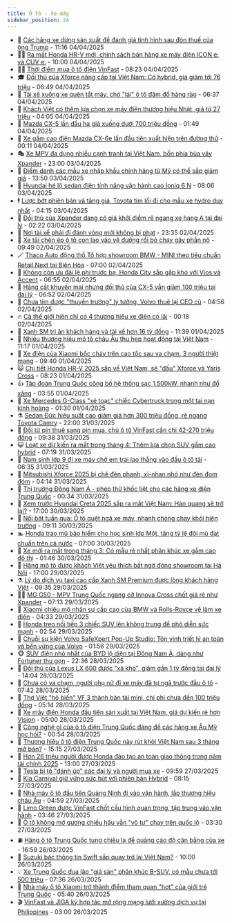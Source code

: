 ```yaml
---
title: Ô tô - Xe máy
sidebar_position: 24
---
```


<!-- dantri-o-to-xe-may:START -->
- 🤡 [Các hãng xe dừng sản xuất để đánh giá tình hình sau đòn thuế của ông Trump](https://dantri.com.vn/o-to-xe-may/cac-hang-xe-dung-san-xuat-de-danh-gia-tinh-hinh-sau-don-thue-cua-ong-trump-20250404161056165.htm) - 11:16 04/04/2025
- 🧑‍💻 [Ra mắt Honda HR-V mới, chính sách bán hàng xe máy điện ICON e: và CUV e:](https://dantri.com.vn/o-to-xe-may/ra-mat-honda-hr-v-moi-chinh-sach-ban-hang-xe-may-dien-icon-e-va-cuv-e-20250404141829456.htm) - 10:00 04/04/2025
- 🧑‍💻 [Thời điểm mua ô tô điện VinFast](https://dantri.com.vn/o-to-xe-may/thoi-diem-mua-o-to-dien-vinfast-20250404151756736.htm) - 08:23 04/04/2025
- 🎓 [Đối thủ của Xforce nâng cấp tại Việt Nam: Có hybrid, giá giảm tới 76 triệu](https://dantri.com.vn/o-to-xe-may/doi-thu-cua-xforce-nang-cap-tai-viet-nam-co-hybrid-gia-giam-toi-76-trieu-20250404004043576.htm) - 06:49 04/04/2025
- 🌊 [Tài xế xuống xe quên tắt máy, chó &quot;lái&quot; ô tô đâm đổ hàng rào](https://dantri.com.vn/o-to-xe-may/tai-xe-xuong-xe-quen-tat-may-cho-lai-o-to-dam-do-hang-rao-20250404111856198.htm) - 06:37 04/04/2025
- 🥷 [Khách Việt có thêm lựa chọn xe máy điện thương hiệu Nhật, giá từ 27 triệu](https://dantri.com.vn/o-to-xe-may/khach-viet-co-them-lua-chon-xe-may-dien-thuong-hieu-nhat-gia-tu-27-trieu-20250404014411521.htm) - 04:05 04/04/2025
- 🤩 [Mazda CX-5 lần đầu hạ giá xuống dưới 700 triệu đồng](https://dantri.com.vn/o-to-xe-may/mazda-cx-5-lan-dau-ha-gia-xuong-duoi-700-trieu-dong-20250403215313621.htm) - 01:49 04/04/2025
- 🫶 [Xe gầm cao điện Mazda CX-6e lần đầu tiên xuất hiện trên đường thử](https://dantri.com.vn/o-to-xe-may/xe-gam-cao-dien-mazda-cx-6e-lan-dau-tien-xuat-hien-tren-duong-thu-20250403232624432.htm) - 00:11 04/04/2025
- 🎭 [Xe MPV đa dụng nhiều cạnh tranh tại Việt Nam, bốn phía bủa vây Xpander](https://dantri.com.vn/o-to-xe-may/xe-mpv-da-dung-nhieu-canh-tranh-tai-viet-nam-bon-phia-bua-vay-xpander-20250403124632767.htm) - 23:00 03/04/2025
- 🌁 [Điểm danh các mẫu xe nhập khẩu chính hãng từ Mỹ có thể sắp giảm giá](https://dantri.com.vn/o-to-xe-may/diem-danh-cac-mau-xe-nhap-khau-chinh-hang-tu-my-co-the-sap-giam-gia-20250403161445602.htm) - 13:50 03/04/2025
- 🦩 [Hyundai hé lộ sedan điện tính năng vận hành cao Ioniq 6 N](https://dantri.com.vn/o-to-xe-may/hyundai-he-lo-sedan-dien-tinh-nang-van-hanh-cao-ioniq-6-n-20250403112523518.htm) - 08:06 03/04/2025
- 🕴 [Lược bớt phiên bản và tăng giá, Toyota tìm lối đi cho mẫu xe hydro duy nhất](https://dantri.com.vn/o-to-xe-may/luoc-bot-phien-ban-va-tang-gia-toyota-tim-loi-di-cho-mau-xe-hydro-duy-nhat-20250403101121705.htm) - 04:15 03/04/2025
- 🎡 [Đối thủ của Xpander đang có giá khởi điểm rẻ ngang xe hạng A tại đại lý](https://dantri.com.vn/o-to-xe-may/doi-thu-cua-xpander-dang-co-gia-khoi-diem-re-ngang-xe-hang-a-tai-dai-ly-20250402152358353.htm) - 02:22 03/04/2025
- 📝 [Nơi tài xế phải đi đánh võng mới không bị phạt](https://dantri.com.vn/o-to-xe-may/noi-tai-xe-phai-di-danh-vong-moi-khong-bi-phat-20250402150101537.htm) - 23:35 02/04/2025
- 🧐 [Xe tải chèn ép ô tô con lao vào vệ đường rồi bỏ chạy gây phẫn nộ](https://dantri.com.vn/o-to-xe-may/xe-tai-chen-ep-o-to-con-lao-vao-ve-duong-roi-bo-chay-gay-phan-no-20250402161839457.htm) - 09:49 02/04/2025
- 🪄 [Thaco Auto động thổ Tổ hợp showroom BMW - MINI theo tiêu chuẩn Retail.Next tại Biên Hòa](https://dantri.com.vn/o-to-xe-may/thaco-auto-dong-tho-to-hop-showroom-bmw-mini-theo-tieu-chuan-retailnext-tai-bien-hoa-20250402115735805.htm) - 07:00 02/04/2025
- 🧰 [Không còn ưu đãi lệ phí trước bạ, Honda City sắp gặp khó với Vios và Accent](https://dantri.com.vn/o-to-xe-may/khong-con-uu-dai-le-phi-truoc-ba-honda-city-sap-gap-kho-voi-vios-va-accent-20250402112744675.htm) - 06:55 02/04/2025
- 🚀 [Hãng cắt khuyến mại nhưng đối thủ của CX-5 vẫn giảm 100 triệu tại đại lý](https://dantri.com.vn/o-to-xe-may/hang-cat-khuyen-mai-nhung-doi-thu-cua-cx-5-van-giam-100-trieu-tai-dai-ly-20250402103641646.htm) - 06:52 02/04/2025
- 💪 [Chưa tìm được &quot;thuyền trưởng&quot; lý tưởng, Volvo thuê lại CEO cũ](https://dantri.com.vn/o-to-xe-may/chua-tim-duoc-thuyen-truong-ly-tuong-volvo-thue-lai-ceo-cu-20250402115423703.htm) - 04:56 02/04/2025
- 🔥 [Cả thế giới hiện chỉ có 4 thương hiệu xe điện có lãi](https://dantri.com.vn/o-to-xe-may/ca-the-gioi-hien-chi-co-4-thuong-hieu-xe-dien-co-lai-20250402002518583.htm) - 00:18 02/04/2025
- 🐲 [Xanh SM tri ân khách hàng và tài xế hơn 16 tỷ đồng](https://dantri.com.vn/o-to-xe-may/xanh-sm-tri-an-khach-hang-va-tai-xe-hon-16-ty-dong-20250401180812431.htm) - 11:39 01/04/2025
- 🌋 [Nhiều thương hiệu mô tô châu Âu thu hẹp hoạt động tại Việt Nam](https://dantri.com.vn/o-to-xe-may/nhieu-thuong-hieu-mo-to-chau-au-thu-hep-hoat-dong-tai-viet-nam-20250401143541590.htm) - 11:17 01/04/2025
- 🤩 [Xe điện của Xiaomi bốc cháy trên cao tốc sau va chạm, 3 người thiệt mạng](https://dantri.com.vn/o-to-xe-may/xe-dien-cua-xiaomi-boc-chay-tren-cao-toc-sau-va-cham-3-nguoi-thiet-mang-20250401160937814.htm) - 09:40 01/04/2025
- 😺 [Chi tiết Honda HR-V 2025 sắp về Việt Nam, sẽ &quot;đấu&quot; Xforce và Yaris Cross](https://dantri.com.vn/o-to-xe-may/chi-tiet-honda-hr-v-2025-sap-ve-viet-nam-se-dau-xforce-va-yaris-cross-20250401145807802.htm) - 08:23 01/04/2025
- 👍 [Tập đoàn Trung Quốc công bố hệ thống sạc 1.500kW, nhanh như đổ xăng](https://dantri.com.vn/o-to-xe-may/tap-doan-trung-quoc-cong-bo-he-thong-sac-1500kw-nhanh-nhu-do-xang-20250401102822767.htm) - 03:55 01/04/2025
- 🎃 [Xe Mercedes G-Class &quot;xé toạc&quot; chiếc Cybertruck trong một tai nạn kinh hoàng](https://dantri.com.vn/o-to-xe-may/xe-mercedes-g-class-xe-toac-chiec-cybertruck-trong-mot-tai-nan-kinh-hoang-20250401004629054.htm) - 01:30 01/04/2025
- ⚗️ [Sedan Đức hiệu suất cao giảm giá hơn 300 triệu đồng, rẻ ngang Toyota Camry](https://dantri.com.vn/o-to-xe-may/sedan-duc-hieu-suat-cao-giam-gia-hon-300-trieu-dong-re-ngang-toyota-camry-20250331122746558.htm) - 22:00 31/03/2025
- 🦄 [Đổi từ pin thuê sang pin mua, chủ ô tô VinFast cần chi 42-270 triệu đồng](https://dantri.com.vn/o-to-xe-may/doi-tu-pin-thue-sang-pin-mua-chu-o-to-vinfast-can-chi-42-270-trieu-dong-20250331163727834.htm) - 09:38 31/03/2025
- 😺 [Loạt xe dự kiến ra mắt trong tháng 4: Thêm lựa chọn SUV gầm cao hybrid](https://dantri.com.vn/o-to-xe-may/loat-xe-du-kien-ra-mat-trong-thang-4-them-lua-chon-suv-gam-cao-hybrid-20250331114015028.htm) - 07:19 31/03/2025
- 💼 [Nam sinh lớp 9 đi xe máy chở em trai lao thẳng vào đầu ô tô tải](https://dantri.com.vn/o-to-xe-may/nam-sinh-lop-9-di-xe-may-cho-em-trai-lao-thang-vao-dau-o-to-tai-20250331131541215.htm) - 06:35 31/03/2025
- 💃 [Mitsubishi Xforce 2025 bị chê đèn phanh, xi-nhan nhỏ như đèn đom đóm](https://dantri.com.vn/o-to-xe-may/mitsubishi-xforce-2025-bi-che-den-phanh-xi-nhan-nho-nhu-den-dom-dom-20250331111337272.htm) - 04:14 31/03/2025
- 🚀 [Thị trường Đông Nam Á - phép thử khốc liệt cho các hãng xe điện Trung Quốc](https://dantri.com.vn/o-to-xe-may/thi-truong-dong-nam-a-phep-thu-khoc-liet-cho-cac-hang-xe-dien-trung-quoc-20250330232731260.htm) - 00:34 31/03/2025
- 🤩 [Xem trước Hyundai Creta 2025 sắp ra mắt Việt Nam: Hào quang sẽ trở lại?](https://dantri.com.vn/o-to-xe-may/xem-truoc-hyundai-creta-2025-sap-ra-mat-viet-nam-hao-quang-se-tro-lai-20250330232426608.htm) - 17:00 30/03/2025
- 💪 [Nổi bật tuần qua: Ô tô quệt ngã xe máy, nhanh chóng chạy khỏi hiện trường](https://dantri.com.vn/o-to-xe-may/noi-bat-tuan-qua-o-to-quet-nga-xe-may-nhanh-chong-chay-khoi-hien-truong-20250330160856708.htm) - 09:11 30/03/2025
- 🏊 [Honda trao mũ bảo hiểm cho học sinh lớp Một, tăng tỷ lệ đội mũ đạt chuẩn trên cả nước](https://dantri.com.vn/o-to-xe-may/honda-trao-mu-bao-hiem-cho-hoc-sinh-lop-mot-tang-ty-le-doi-mu-dat-chuan-tren-ca-nuoc-20250330120059700.htm) - 07:00 30/03/2025
- 💄 [Xe mới ra mắt trong tháng 3: Có mẫu rẻ nhất phân khúc xe gầm cao đô thị](https://dantri.com.vn/o-to-xe-may/xe-moi-ra-mat-trong-thang-3-co-mau-re-nhat-phan-khuc-xe-gam-cao-do-thi-20250323172915864.htm) - 01:46 30/03/2025
- 👺 [Hãng mô tô được khách Việt yêu thích bất ngờ đóng showroom tại Hà Nội](https://dantri.com.vn/o-to-xe-may/hang-mo-to-duoc-khach-viet-yeu-thich-bat-ngo-dong-showroom-tai-ha-noi-20250328154033703.htm) - 17:00 29/03/2025
- ⚗️ [Lý do dịch vụ taxi cao cấp Xanh SM Premium được lòng khách hàng Việt](https://dantri.com.vn/o-to-xe-may/ly-do-dich-vu-taxi-cao-cap-xanh-sm-premium-duoc-long-khach-hang-viet-20250329162853424.htm) - 09:35 29/03/2025
- 🧑‍🏫 [MG G50 - MPV Trung Quốc ngang cỡ Innova Cross chốt giá rẻ như Xpander](https://dantri.com.vn/o-to-xe-may/mg-g50-mpv-trung-quoc-ngang-co-innova-cross-chot-gia-re-nhu-xpander-20250329121356795.htm) - 07:13 29/03/2025
- 🦒 [Xiaomi chiêu mộ nhân sự cấp cao của BMW và Rolls-Royce về làm xe điện](https://dantri.com.vn/o-to-xe-may/xiaomi-chieu-mo-nhan-su-cap-cao-cua-bmw-va-rolls-royce-ve-lam-xe-dien-20250329013354936.htm) - 04:33 29/03/2025
- 🐘 [Honda treo nối tiếp 3 chiếc SUV lên không trung để phô diễn sức mạnh](https://dantri.com.vn/o-to-xe-may/honda-treo-noi-tiep-3-chiec-suv-len-khong-trung-de-pho-dien-suc-manh-20250328160426181.htm) - 02:54 29/03/2025
- 🧠 [Chuỗi sự kiện Volvo SafeXpert Pop-Up Studio: Tôn vinh triết lý an toàn và bền vững của Volvo](https://dantri.com.vn/o-to-xe-may/chuoi-su-kien-volvo-safexpert-pop-up-studio-ton-vinh-triet-ly-an-toan-va-ben-vung-cua-volvo-20250329083328802.htm) - 01:56 29/03/2025
- 🐵 [SUV điện nhỏ nhất của BYD lộ diện tại Đông Nam Á, dáng như Fortuner thu gọn](https://dantri.com.vn/o-to-xe-may/suv-dien-nho-nhat-cua-byd-lo-dien-tai-dong-nam-a-dang-nhu-fortuner-thu-gon-20250328213514233.htm) - 22:36 28/03/2025
- 🤭 [Đối thủ của Lexus LX 600 được &quot;xả kho&quot;, giảm gần 1 tỷ đồng tại đại lý](https://dantri.com.vn/o-to-xe-may/doi-thu-cua-lexus-lx-600-duoc-xa-kho-giam-gan-1-ty-dong-tai-dai-ly-20250328143757303.htm) - 14:04 28/03/2025
- 🤠 [Chưa có va chạm, người phụ nữ đi xe máy đã tự ngã trước đầu ô tô](https://dantri.com.vn/o-to-xe-may/chua-co-va-cham-nguoi-phu-nu-di-xe-may-da-tu-nga-truoc-dau-o-to-20250328120418657.htm) - 07:42 28/03/2025
- 🫶 [Thợ Việt &quot;hô biến&quot; VF 3 thành bán tải mini, chi phí chưa đến 100 triệu đồng](https://dantri.com.vn/o-to-xe-may/tho-viet-ho-bien-vf-3-thanh-ban-tai-mini-chi-phi-chua-den-100-trieu-dong-20250328120001185.htm) - 05:14 28/03/2025
- 🚀 [Xe máy điện Honda đầu tiên sản xuất tại Việt Nam, giá dự kiến rẻ hơn Vision](https://dantri.com.vn/o-to-xe-may/xe-may-dien-honda-dau-tien-san-xuat-tai-viet-nam-gia-du-kien-re-hon-vision-20250328115812329.htm) - 05:00 28/03/2025
- 🎊 [Công nghệ gì của ô tô điện Trung Quốc đáng để các hãng xe Âu Mỹ học hỏi?](https://dantri.com.vn/o-to-xe-may/cong-nghe-gi-cua-o-to-dien-trung-quoc-dang-de-cac-hang-xe-au-my-hoc-hoi-20250327162551379.htm) - 00:54 28/03/2025
- 🦄 [Thương hiệu ô tô điện Trung Quốc này rút khỏi Việt Nam sau 3 tháng mở bán?](https://dantri.com.vn/o-to-xe-may/thuong-hieu-o-to-dien-trung-quoc-nay-rut-khoi-viet-nam-sau-3-thang-mo-ban-20250327141023796.htm) - 15:15 27/03/2025
- 🥷 [Hơn 26 triệu người được Honda đào tạo an toàn giao thông trong năm tài chính 2025](https://dantri.com.vn/o-to-xe-may/hon-26-trieu-nguoi-duoc-honda-dao-tao-an-toan-giao-thong-trong-nam-tai-chinh-2025-20250327195239852.htm) - 13:00 27/03/2025
- 🦏 [Tesla bị tố &quot;đánh úp&quot; các đại lý và người mua xe](https://dantri.com.vn/o-to-xe-may/tesla-bi-to-danh-up-cac-dai-ly-va-nguoi-mua-xe-20250325161840449.htm) - 09:59 27/03/2025
- 🤗 [Kia Carnival giữ vững sức hút với phiên bản Hybrid](https://dantri.com.vn/o-to-xe-may/kia-carnival-giu-vung-suc-hut-voi-phien-ban-hybrid-20250327145343852.htm) - 08:15 27/03/2025
- 🐲 [Nhà máy ô tô đầu tiên Quảng Ninh đi vào vận hành, lắp thương hiệu châu Âu](https://dantri.com.vn/o-to-xe-may/nha-may-o-to-dau-tien-quang-ninh-di-vao-van-hanh-lap-thuong-hieu-chau-au-20250327115710235.htm) - 04:59 27/03/2025
- 🤭 [Limo Green được VinFast chốt cấu hình quan trọng, tập trung vào vận hành](https://dantri.com.vn/o-to-xe-may/limo-green-duoc-vinfast-chot-cau-hinh-quan-trong-tap-trung-vao-van-hanh-20250327104509667.htm) - 03:46 27/03/2025
- 🐻 [Ô tô không mở gương chiếu hậu vẫn &quot;vô tư&quot; chạy trên quốc lộ](https://dantri.com.vn/o-to-xe-may/o-to-khong-mo-guong-chieu-hau-van-vo-tu-chay-tren-quoc-lo-20250327100949662.htm) - 03:30 27/03/2025
- ⛽️ [Hãng ô tô Trung Quốc tung chiêu lạ để quảng cáo độ cân bằng của xe](https://dantri.com.vn/o-to-xe-may/hang-o-to-trung-quoc-tung-chieu-la-de-quang-cao-do-can-bang-cua-xe-20250326161919166.htm) - 16:59 26/03/2025
- 🫣 [Suzuki bác thông tin Swift sắp quay trở lại Việt Nam?](https://dantri.com.vn/o-to-xe-may/suzuki-bac-thong-tin-swift-sap-quay-tro-lai-viet-nam-20250326131043480.htm) - 10:00 26/03/2025
- 💡 [Xe Trung Quốc đua lập &quot;giá sàn&quot; phân khúc B-SUV, có mẫu chưa tới 500 triệu](https://dantri.com.vn/o-to-xe-may/xe-trung-quoc-dua-lap-gia-san-phan-khuc-b-suv-co-mau-chua-toi-500-trieu-20250326122511890.htm) - 07:36 26/03/2025
- 💪 [Nhà máy ô tô Xiaomi trở thành điểm tham quan &quot;hot&quot; của giới trẻ Trung Quốc](https://dantri.com.vn/o-to-xe-may/nha-may-o-to-xiaomi-tro-thanh-diem-tham-quan-hot-cua-gioi-tre-trung-quoc-20250326115328745.htm) - 05:40 26/03/2025
- 🎬 [VinFast và JIGA ký hợp tác mở rộng mạng lưới xưởng dịch vụ tại Philippines](https://dantri.com.vn/o-to-xe-may/vinfast-va-jiga-ky-hop-tac-mo-rong-mang-luoi-xuong-dich-vu-tai-philippines-20250326093222707.htm) - 03:00 26/03/2025<!-- dantri-o-to-xe-may:END -->
